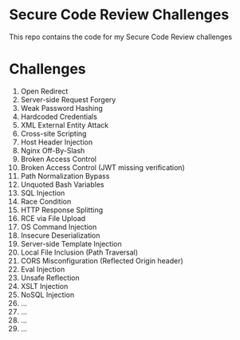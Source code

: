 # Secure Code Review Challenges

This repo contains the code for my Secure Code Review challenges

# Challenges

1. Open Redirect
2. Server-side Request Forgery
3. Weak Password Hashing
4. Hardcoded Credentials
5. XML External Entity Attack
6. Cross-site Scripting
7. Host Header Injection
8. Nginx Off-By-Slash
9. Broken Access Control
10. Broken Access Control (JWT missing verification)
11. Path Normalization Bypass
12. Unquoted Bash Variables
13. SQL Injection
14. Race Condition
15. HTTP Response Splitting
16. RCE via File Upload
17. OS Command Injection
18. Insecure Deserialization
19. Server-side Template Injection
20. Local File Inclusion (Path Traversal)
21. CORS Misconfiguration (Reflected Origin header)
22. Eval Injection
23. Unsafe Reflection
24. XSLT Injection
25. NoSQL Injection
26. ...
27. ...
28. ...
29. ...
